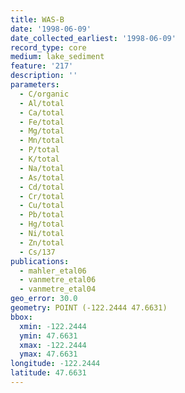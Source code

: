 ```yaml
---
title: WAS-B
date: '1998-06-09'
date_collected_earliest: '1998-06-09'
record_type: core
medium: lake_sediment
feature: '217'
description: ''
parameters:
  - C/organic
  - Al/total
  - Ca/total
  - Fe/total
  - Mg/total
  - Mn/total
  - P/total
  - K/total
  - Na/total
  - As/total
  - Cd/total
  - Cr/total
  - Cu/total
  - Pb/total
  - Hg/total
  - Ni/total
  - Zn/total
  - Cs/137
publications:
  - mahler_etal06
  - vanmetre_etal06
  - vanmetre_etal04
geo_error: 30.0
geometry: POINT (-122.2444 47.6631)
bbox:
  xmin: -122.2444
  ymin: 47.6631
  xmax: -122.2444
  ymax: 47.6631
longitude: -122.2444
latitude: 47.6631
---
```

